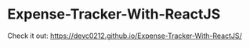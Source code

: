 # Expense-Tracker-With-ReactJS
Check it out: https://devc0212.github.io/Expense-Tracker-With-ReactJS/
